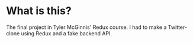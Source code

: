 # What is this?

The final project in Tyler McGinnis' Redux course. I had to make a Twitter-clone using Redux and a fake backend API.
